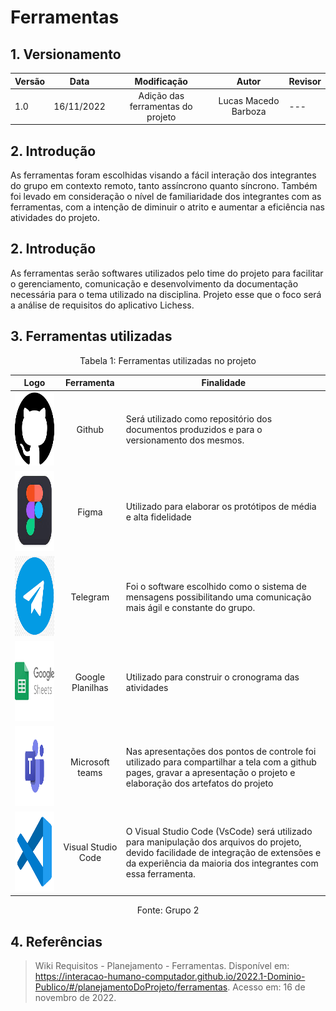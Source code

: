 # Ferramentas

## 1. Versionamento

| Versão | Data       |            Modificação            |        Autor         | Revisor |
| ------ | ---------- | :-------------------------------: | :------------------: | ------- |
| 1.0    | 16/11/2022 | Adição das ferramentas do projeto | Lucas Macedo Barboza | ---     |

## 2. Introdução

<p> As ferramentas foram escolhidas visando a fácil interação dos integrantes do grupo em contexto remoto, tanto assíncrono quanto síncrono. Também foi levado em consideração o nível de familiaridade dos integrantes com as ferramentas, com a intenção de diminuir o atrito e aumentar a eficiência nas atividades do projeto. </p>

## 2. Introdução

<p> As ferramentas serão softwares utilizados pelo time do projeto para facilitar o gerenciamento, comunicação e desenvolvimento da documentação necessária para o tema utilizado na disciplina. Projeto esse que o foco será a análise de requisitos do aplicativo Lichess. </p>


## 3. Ferramentas utilizadas

<div style="text-align: center">
<p>Tabela 1: Ferramentas utilizadas no projeto</p>
</div>

|                                                 Logo                                                  |     Ferramenta     | Finalidade                                                                                                                                                                                           |
| :---------------------------------------------------------------------------------------------------: | :----------------: | ---------------------------------------------------------------------------------------------------------------------------------------------------------------------------------------------------- |
|  <img class="card-img img-fluid rounded" width="180" height="118" src="../docs/img/github-icon.png">  |       Github       | Será utilizado como repositório dos documentos produzidos e para o versionamento dos mesmos.                                                                                                         |
|  <img class="card-img img-fluid rounded" width="180" height="128" src="../docs/img/figma-icon.jpeg">  |       Figma        | Utilizado para elaborar os protótipos de média e alta fidelidade                                                                                                                                     |
| <img class="card-img img-fluid rounded" width="200" height="128" src="../docs/img/telegram-icon.png"> |      Telegram      | Foi o software escolhido como o sistema de mensagens possibilitando uma comunicação mais ágil e constante do grupo.                                                                                  |
|  <img class="card-img img-fluid rounded" width="200" height="128" src="../docs/img/sheet-icon.png">   |  Google Planilhas  | Utilizado para construir o cronograma das atividades                                                                                                                                                 |
|  <img class="card-img img-fluid rounded" width="200" height="128" src="../docs/img/teams-icon.png">   |  Microsoft teams   | Nas apresentações dos pontos de controle foi utilizado para compartilhar a tela com a github pages, gravar a apresentação o projeto e elaboração dos artefatos do projeto                         |
|  <img class="card-img img-fluid rounded" width="200" height="128" src="../docs/img/vscode-icon.png">  | Visual Studio Code | O Visual Studio Code (VsCode) será utilizado para manipulação dos arquivos do projeto, devido facilidade de integração de extensões e da experiência da maioria dos integrantes com essa ferramenta. |

<div style="text-align: center">
<p>Fonte: Grupo 2</p>
</div>

## 4. Referências

> Wiki Requisitos - Planejamento - Ferramentas. Disponível em: https://interacao-humano-computador.github.io/2022.1-Dominio-Publico/#/planejamentoDoProjeto/ferramentas. Acesso em: 16 de novembro de 2022.
